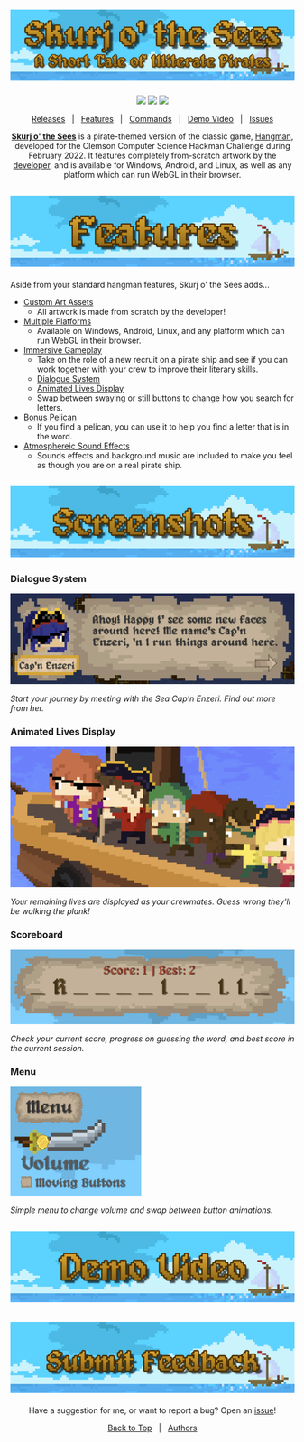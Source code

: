 <h1 id="topBanner"align="center">
  <img src=".github/READMEBanner.png" alt="Hackman banner" />
</h1>

<div align="center">

[![](https://img.shields.io/github/v/tag/maxheyn/hackman?color=41aee7&label=latest%20release&logo=Github)](https://github.com/maxheyn/hackman/releases/latest) [![](https://img.shields.io/github/last-commit/maxheyn/hackman?color=41aee7&label=latest%20commit&logo=Github)](https://github.com/maxheyn/hackman/commits/main) [![](https://img.shields.io/github/issues/maxheyn/hackman?color=41aee7&logo=Github)](https://github.com/maxheyn/hackman/issues)

[Releases][release]&nbsp;&nbsp;&nbsp;|&nbsp;&nbsp;&nbsp;[Features](#features)&nbsp;&nbsp;&nbsp;|&nbsp;&nbsp;&nbsp;[Commands](#commands)&nbsp;&nbsp;&nbsp;|&nbsp;&nbsp;&nbsp;[Demo Video](#screenshots)&nbsp;&nbsp;&nbsp;|&nbsp;&nbsp;&nbsp;[Issues][issues]


**[Skurj o' the Sees](https://maxheyn.github.io/hackman)** is a pirate-themed version of the classic game, [Hangman](https://en.wikipedia.org/wiki/Hangman), developed for the Clemson Computer Science Hackman Challenge during February 2022. It features completely from-scratch artwork by the [developer](https://github.com/maxheyn), and is available for Windows, Android, and Linux, as well as any platform which can run WebGL in their browser.

</div>

<h2 id="features" align="center">  
  <img src=".github/Features.png" alt="features header">
</h2>

Aside from your standard hangman features, Skurj o' the Sees adds...

- [Custom Art Assets](#partymemberspowers)
    - All artwork is made from scratch by the developer!
- [Multiple Platforms][release]
    - Available on Windows, Android, Linux, and any platform which can run WebGL in their browser.
- [Immersive Gameplay](#demo)
    - Take on the role of a new recruit on a pirate ship and see if you can work together with your crew to improve their literary skills.
    - [Dialogue System](#dialogue)
    - [Animated Lives Display](#lives)
    - Swap between swaying or still buttons to change how you search for letters.
- [Bonus Pelican](#demo)
    - If you find a pelican, you can use it to help you find a letter that is in the word.
- [Atmosphereic Sound Effects](#demo)
    - Sounds effects and background music are included to make you feel as though you are on a real pirate ship.


<h2 id="screenshots" align="center">  
  <img src=".github/Screenshots.png" alt="screenshots header">
</h2>

<p align="center" id="dialogue">
  <h3>Dialogue System</h3>

  <img src=".github/Dialogue.PNG" alt="dialoguesss">
    
  *Start your journey by meeting with the Sea Cap'n Enzeri. Find out more from her.*
</p>

<p align="center" id="lives">
  <h3>Animated Lives Display</h3>

  <img src=".github/Lives.PNG" alt="livesss">

  *Your remaining lives are displayed as your crewmates. Guess wrong they'll be walking the plank!* 
</p>

<p align="center" id="scoreboard">
  <h3>Scoreboard</h3>

  <img src=".github/Scoreboard.PNG" alt="scoreboardss"/>

  *Check your current score, progress on guessing the word, and best score in the current session.*
</p>


<p align="center" id="menu">
  <h3>Menu</h3>

  <img src=".github/Menu.PNG" alt="menuss">

  *Simple menu to change volume and swap between button animations.*
</p>

<h2 align="center" id="demo">  
  <img src=".github/DemoVideo.png" alt="demo header">
</h2>


<h2 id="feedback" align="center">
  <a href="https://github.com/maxheyn/hackman/issues">
  <img src=".github/Issues.png" alt="feedback header">
  </a>
</h2>

<div align="center">

Have a suggestion for me, or want to report a bug? Open an [issue][issues]!

[Back to Top](#topBanner)&nbsp;&nbsp;&nbsp;|&nbsp;&nbsp;&nbsp;[Authors](https://github.com/maxheyn/hackman/graphs/contributors)

</div>

[release]:https://github.com/maxheyn/hackman/releases/latest "Latest Release (external link)"
[issues]:https://github.com/maxheyn/hackman/issues "Issues (external link)"
